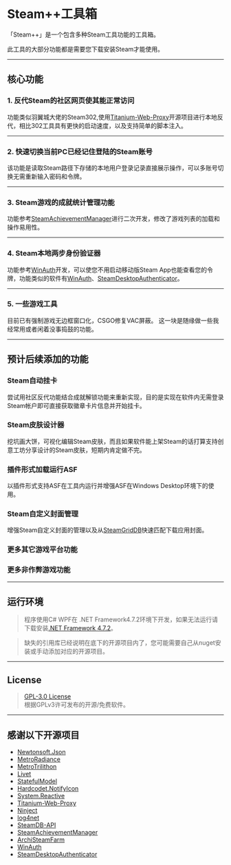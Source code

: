 # Steam++工具箱

   「Steam++」是一个包含多种Steam工具功能的工具箱。

   此工具的大部分功能都是需要您下载安装Steam才能使用。

------

## 核心功能

### 1. 反代Steam的社区网页使其能正常访问

功能类似羽翼城大佬的Steam302,使用[Titanium-Web-Proxy](https://github.com/justcoding121/Titanium-Web-Proxy)开源项目进行本地反代，相比302工具具有更快的启动速度，以及支持简单的脚本注入。

---
### 2. 快速切换当前PC已经记住登陆的Steam账号

该功能是读取Steam路径下存储的本地用户登录记录直接展示操作，可以多账号切换无需重新输入密码和令牌。

---
### 3. Steam游戏的成就统计管理功能
功能参考[SteamAchievementManager](https://github.com/gibbed/SteamAchievementManager)进行二次开发，修改了游戏列表的加载和操作易用性。

---

### 4. Steam本地两步身份验证器
功能参考[WinAuth](https://github.com/winauth/winauth)开发，可以使您不用启动移动版Steam App也能查看您的令牌，功能类似的软件有[WinAuth](https://github.com/winauth/winauth)、[SteamDesktopAuthenticator](https://github.com/Jessecar96/SteamDesktopAuthenticator)。

---

### 5. 一些游戏工具
目前已有强制游戏无边框窗口化，CSGO修复VAC屏蔽。
这一块是随缘做一些我经常用或者闲着没事捣鼓的功能。

---

## 预计后续添加的功能

### Steam自动挂卡
尝试用社区反代功能结合成就解锁功能来重新实现，目的是实现在软件内无需登录Steam帐户即可直接获取徽章卡片信息并开始挂卡。

### Steam皮肤设计器
挖坑画大饼，可视化编辑Steam皮肤，而且如果软件能上架Steam的话打算支持创意工坊分享设计的Steam皮肤，短期内肯定做不完。

### 插件形式加载运行ASF
以插件形式支持ASF在工具内运行并增强ASF在Windows Desktop环境下的使用。

### Steam自定义封面管理
增强Steam自定义封面的管理以及从[SteamGridDB](https://www.steamgriddb.com/)快速匹配下载应用封面。

### 更多其它游戏平台功能


### 更多非作弊游戏功能

---

## 运行环境
> 程序使用C# WPF在 .NET Framework4.7.2环境下开发，如果无法运行请下载安装[.NET Framework 4.7.2](https://dotnet.microsoft.com/download/dotnet-framework/net472)。  

> 缺失的引用库已经说明在底下的开源项目内了，您可能需要自己从nuget安装或手动添加对应的开源项目。

---

## License
> [GPL-3.0 License](LICENSE.txt)  
> 根据GPLv3许可发布的开源/免费软件。

---

## 感谢以下开源项目
* [Newtonsoft.Json](https://github.com/JamesNK/Newtonsoft.Json)
* [MetroRadiance](https://github.com/Grabacr07/MetroRadiance)
* [MetroTrilithon](https://github.com/Grabacr07/MetroTrilithon)
* [Livet](https://github.com/runceel/Livet)
* [StatefulModel](https://github.com/Grabacr07/MetroTrilithonhttps://github.com/ugaya40/StatefulModel)
* [Hardcodet.NotifyIcon](https://github.com/HavenDV/Hardcodet.NotifyIcon.Wpf.NetCore)
* [System.Reactive](https://github.com/dotnet/reactive)
* [Titanium-Web-Proxy](https://github.com/justcoding121/Titanium-Web-Proxy)
* [Ninject](https://github.com/ninject/Ninject)
* [log4net](https://github.com/apache/logging-log4net)
* [SteamDB-API](https://github.com/SteamDB-API/api)
* [SteamAchievementManager](https://github.com/gibbed/SteamAchievementManager)
* [ArchiSteamFarm](https://github.com/JustArchiNET/ArchiSteamFarm)
* [WinAuth](https://github.com/winauth/winauth)
* [SteamDesktopAuthenticator](https://github.com/Jessecar96/SteamDesktopAuthenticator)